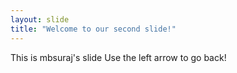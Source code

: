 ```yaml
---
layout: slide
title: "Welcome to our second slide!"
---
```

This is mbsuraj's slide
Use the left arrow to go back!
